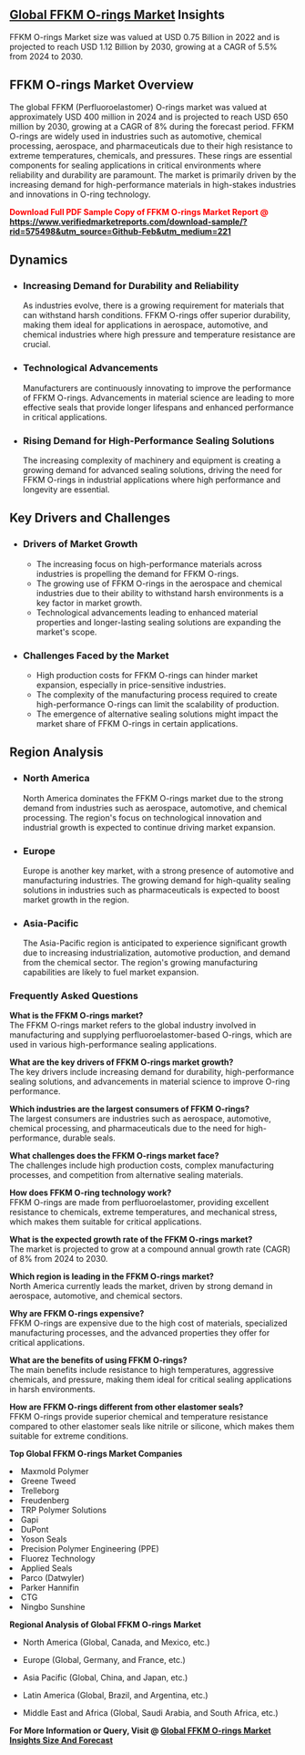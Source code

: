 <h2><a href="https://www.verifiedmarketreports.com/download-sample/?rid=575498&amp;utm_source=Github&amp;utm_medium=221" target="_blank">Global FFKM O-rings Market</a> Insights</h2><p>FFKM O-rings Market size was valued at USD 0.75 Billion in 2022 and is projected to reach USD 1.12 Billion by 2030, growing at a CAGR of 5.5% from 2024 to 2030.</p><p> <h2>FFKM O-rings Market Overview</h2> <p>The global FFKM (Perfluoroelastomer) O-rings market was valued at approximately USD 400 million in 2024 and is projected to reach USD 650 million by 2030, growing at a CAGR of 8% during the forecast period. FFKM O-rings are widely used in industries such as automotive, chemical processing, aerospace, and pharmaceuticals due to their high resistance to extreme temperatures, chemicals, and pressures. These rings are essential components for sealing applications in critical environments where reliability and durability are paramount. The market is primarily driven by the increasing demand for high-performance materials in high-stakes industries and innovations in O-ring technology.</p> <p><strong><p><span class=""><span style="color: #ff0000;"><strong>Download Full PDF Sample Copy of FFKM O-rings Market Report</strong> @ </span><a href="https://www.verifiedmarketreports.com/download-sample/?rid=575498&amp;utm_source=Github-Feb&amp;utm_medium=221" target="_blank">https://www.verifiedmarketreports.com/download-sample/?rid=575498&amp;utm_source=Github-Feb&amp;utm_medium=221</a></span></p></strong></p> <h2>Dynamics</h2> <ul> <li><h3>Increasing Demand for Durability and Reliability</h3> As industries evolve, there is a growing requirement for materials that can withstand harsh conditions. FFKM O-rings offer superior durability, making them ideal for applications in aerospace, automotive, and chemical industries where high pressure and temperature resistance are crucial. </li> <li><h3>Technological Advancements</h3> Manufacturers are continuously innovating to improve the performance of FFKM O-rings. Advancements in material science are leading to more effective seals that provide longer lifespans and enhanced performance in critical applications. </li> <li><h3>Rising Demand for High-Performance Sealing Solutions</h3> The increasing complexity of machinery and equipment is creating a growing demand for advanced sealing solutions, driving the need for FFKM O-rings in industrial applications where high performance and longevity are essential. </li> </ul> <h2>Key Drivers and Challenges</h2> <ul> <li><h3>Drivers of Market Growth</h3> <ul> <li>The increasing focus on high-performance materials across industries is propelling the demand for FFKM O-rings.</li> <li>The growing use of FFKM O-rings in the aerospace and chemical industries due to their ability to withstand harsh environments is a key factor in market growth.</li> <li>Technological advancements leading to enhanced material properties and longer-lasting sealing solutions are expanding the market's scope.</li> </ul> </li> <li><h3>Challenges Faced by the Market</h3> <ul> <li>High production costs for FFKM O-rings can hinder market expansion, especially in price-sensitive industries.</li> <li>The complexity of the manufacturing process required to create high-performance O-rings can limit the scalability of production.</li> <li>The emergence of alternative sealing solutions might impact the market share of FFKM O-rings in certain applications.</li> </ul> </li> </ul> <h2>Region Analysis</h2> <ul> <li><h3>North America</h3> North America dominates the FFKM O-rings market due to the strong demand from industries such as aerospace, automotive, and chemical processing. The region's focus on technological innovation and industrial growth is expected to continue driving market expansion. </li> <li><h3>Europe</h3> Europe is another key market, with a strong presence of automotive and manufacturing industries. The growing demand for high-quality sealing solutions in industries such as pharmaceuticals is expected to boost market growth in the region. </li> <li><h3>Asia-Pacific</h3> The Asia-Pacific region is anticipated to experience significant growth due to increasing industrialization, automotive production, and demand from the chemical sector. The region's growing manufacturing capabilities are likely to fuel market expansion. </li> </ul> <h3>Frequently Asked Questions</h3> <p><strong>What is the FFKM O-rings market?</strong><br> The FFKM O-rings market refers to the global industry involved in manufacturing and supplying perfluoroelastomer-based O-rings, which are used in various high-performance sealing applications.</p> <p><strong>What are the key drivers of FFKM O-rings market growth?</strong><br> The key drivers include increasing demand for durability, high-performance sealing solutions, and advancements in material science to improve O-ring performance.</p> <p><strong>Which industries are the largest consumers of FFKM O-rings?</strong><br> The largest consumers are industries such as aerospace, automotive, chemical processing, and pharmaceuticals due to the need for high-performance, durable seals.</p> <p><strong>What challenges does the FFKM O-rings market face?</strong><br> The challenges include high production costs, complex manufacturing processes, and competition from alternative sealing materials.</p> <p><strong>How does FFKM O-ring technology work?</strong><br> FFKM O-rings are made from perfluoroelastomer, providing excellent resistance to chemicals, extreme temperatures, and mechanical stress, which makes them suitable for critical applications.</p> <p><strong>What is the expected growth rate of the FFKM O-rings market?</strong><br> The market is projected to grow at a compound annual growth rate (CAGR) of 8% from 2024 to 2030.</p> <p><strong>Which region is leading in the FFKM O-rings market?</strong><br> North America currently leads the market, driven by strong demand in aerospace, automotive, and chemical sectors.</p> <p><strong>Why are FFKM O-rings expensive?</strong><br> FFKM O-rings are expensive due to the high cost of materials, specialized manufacturing processes, and the advanced properties they offer for critical applications.</p> <p><strong>What are the benefits of using FFKM O-rings?</strong><br> The main benefits include resistance to high temperatures, aggressive chemicals, and pressure, making them ideal for critical sealing applications in harsh environments.</p> <p><strong>How are FFKM O-rings different from other elastomer seals?</strong><br> FFKM O-rings provide superior chemical and temperature resistance compared to other elastomer seals like nitrile or silicone, which makes them suitable for extreme conditions.</p> </p><p><strong>Top Global FFKM O-rings Market Companies</strong></p><div data-test-id=""><p><li>Maxmold Polymer</li><li> Greene Tweed</li><li> Trelleborg</li><li> Freudenberg</li><li> TRP Polymer Solutions</li><li> Gapi</li><li> DuPont</li><li> Yoson Seals</li><li> Precision Polymer Engineering (PPE)</li><li> Fluorez Technology</li><li> Applied Seals</li><li> Parco (Datwyler)</li><li> Parker Hannifin</li><li> CTG</li><li> Ningbo Sunshine</li></p><div><strong>Regional Analysis of&nbsp;Global FFKM O-rings Market</strong></div><ul><li dir="ltr"><p dir="ltr">North America&nbsp;(Global, Canada, and Mexico, etc.)</p></li><li dir="ltr"><p dir="ltr">Europe (Global, Germany, and France, etc.)</p></li><li dir="ltr"><p dir="ltr">Asia Pacific&nbsp;(Global, China, and Japan, etc.)</p></li><li dir="ltr"><p dir="ltr">Latin America&nbsp;(Global, Brazil, and Argentina, etc.)</p></li><li dir="ltr">Middle East and Africa&nbsp;(Global, Saudi Arabia, and South Africa, etc.)</li></ul><p><strong>For More Information or Query, Visit @&nbsp;</strong><strong><a href="https://www.verifiedmarketreports.com/product/ffkm-o-rings-market/?utm_source=Github&amp;utm_medium=221" target="_blank">Global FFKM O-rings Market Insights Size And Forecast</a></strong></p></div>
